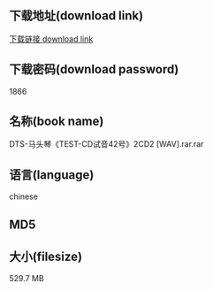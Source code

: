 ## 下载地址(download link)
[下载链接 download link](https://tutu365.netlify.app/?s=DTS-%E9%A9%AC%E5%A4%B4%E7%90%B4%E3%80%8ATEST-CD%E8%AF%95%E9%9F%B342%E5%8F%B7%E3%80%8B2CD2+%5BWAV%5D.rar)

## 下载密码(download password)
1866

## 名称(book name)
DTS-马头琴《TEST-CD试音42号》2CD2 [WAV].rar.rar

## 语言(language)
chinese

## MD5


## 大小(filesize)
529.7 MB

